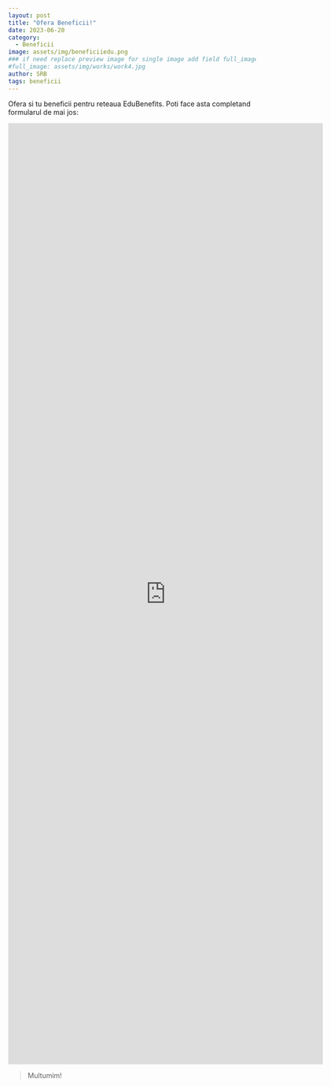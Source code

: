 ```yaml
---
layout: post
title: "Ofera Beneficii!"
date: 2023-06-20
category:                     
  - Beneficii
image: assets/img/beneficiiedu.png
### if need replace preview image for single image add field full_image, ex:
#full_image: assets/img/works/work4.jpg
author: SRB
tags: beneficii
---
```


Ofera si tu beneficii pentru reteaua EduBenefits.
Poti face asta completand formularul de mai jos:

<iframe src="https://docs.google.com/forms/d/e/1FAIpQLSdM9f_OJnNQ-vMzwIWgk90ny1bVnqNZM_v0B921Mk29Qbc5qw/viewform?embedded=true" width="640" height="1915" frameborder="0" marginheight="0" marginwidth="0">Loading…</iframe>


> Multumim!


[link]: https://forms.gle/HA783qAY9GcQyvKM9

